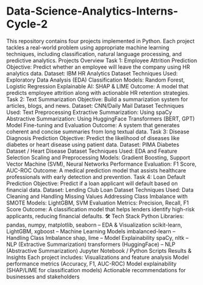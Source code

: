 # Data-Science-Analytics-Interns-Cycle-2
This repository contains four projects implemented in Python. Each project tackles a real-world problem using appropriate machine learning techniques, including classification, natural language processing, and predictive analytics.
Projects Overview
Task 1: Employee Attrition Prediction
Objective: Predict whether an employee will leave the company using HR analytics data.
Dataset: IBM HR Analytics Dataset
Techniques Used:
Exploratory Data Analysis (EDA)
Classification Models: Random Forest, Logistic Regression
Explainable AI: SHAP & LIME
Outcome: A model that predicts employee attrition along with actionable HR retention strategies.
Task 2: Text Summarization
Objective: Build a summarization system for articles, blogs, and news.
Dataset: CNN/Daily Mail Dataset
Techniques Used:
Text Preprocessing
Extractive Summarization: Using spaCy
Abstractive Summarization: Using HuggingFace Transformers (BERT, GPT)
Model Fine-tuning and Evaluation
Outcome: A system that generates coherent and concise summaries from long textual data.
Task 3: Disease Diagnosis Prediction
Objective: Predict the likelihood of diseases like diabetes or heart disease using patient data.
Dataset: PIMA Diabetes Dataset / Heart Disease Dataset
Techniques Used:
EDA and Feature Selection
Scaling and Preprocessing
Models: Gradient Boosting, Support Vector Machine (SVM), Neural Networks
Performance Evaluation: F1 Score, AUC-ROC
Outcome: A medical prediction model that assists healthcare professionals with early detection and prevention.
Task 4: Loan Default Prediction
Objective: Predict if a loan applicant will default based on financial data.
Dataset: Lending Club Loan Dataset
Techniques Used:
Data Cleaning and Handling Missing Values
Addressing Class Imbalance with SMOTE
Models: LightGBM, SVM
Evaluation Metrics: Precision, Recall, F1 Score
Outcome: A classification model that helps lenders identify high-risk applicants, reducing financial defaults.
🛠️ Tech Stack
Python
Libraries:
pandas, numpy, matplotlib, seaborn – EDA & Visualization
scikit-learn, LightGBM, xgboost – Machine Learning Models
imbalanced-learn – Handling Class Imbalance
shap, lime – Model Explainability
spaCy, nltk – NLP (Extractive Summarization)
transformers (HuggingFace) – NLP (Abstractive Summarization)
Jupyter Notebook / Python Scripts
Results & Insights
Each project includes:
Visualizations and feature analysis
Model performance metrics (Accuracy, F1, AUC-ROC)
Model explainability (SHAP/LIME for classification models)
Actionable recommendations for businesses and stakeholders

